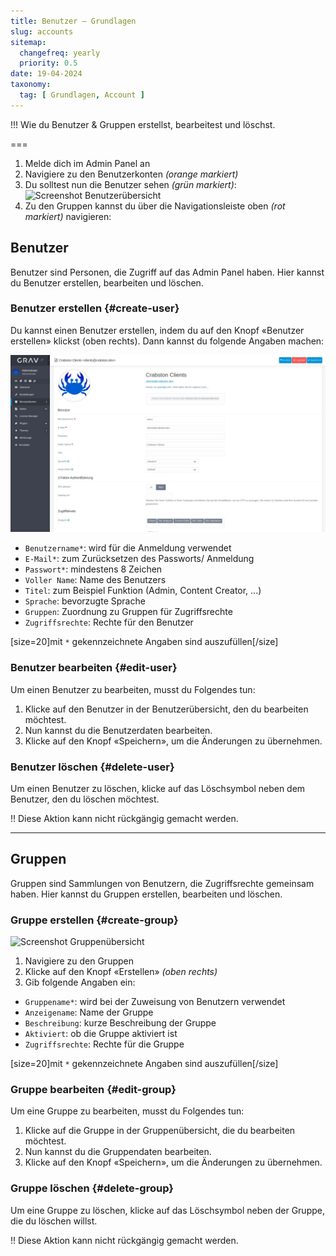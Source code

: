```yaml
---
title: Benutzer – Grundlagen
slug: accounts
sitemap:
  changefreq: yearly
  priority: 0.5
date: 19-04-2024
taxonomy:
  tag: [ Grundlagen, Account ]
---
```


!!! Wie du Benutzer & Gruppen erstellst, bearbeitest und löschst.

===

1. Melde dich im Admin Panel an
2. Navigiere zu den Benutzerkonten _(orange markiert)_
3. Du solltest nun die Benutzer sehen _(grün markiert)_:
![Screenshot Benutzerübersicht](benutzer-übersicht.webp?lightbox)
4. Zu den Gruppen kannst du über die Navigationsleiste oben _(rot markiert)_ navigieren:

## Benutzer

Benutzer sind Personen, die Zugriff auf das Admin Panel haben. Hier kannst du Benutzer erstellen, bearbeiten und löschen.

### Benutzer erstellen {#create-user}

Du kannst einen Benutzer erstellen, indem du auf den Knopf «Benutzer erstellen» klickst (oben rechts). Dann kannst du folgende Angaben machen:

![Screenshot Benutzer erstellen](benutzer-einzelansicht.webp?lightbox)

- `Benutzername*`: wird für die Anmeldung verwendet
- `E-Mail*`: zum Zurücksetzen des Passworts/ Anmeldung
- `Passwort*`: mindestens 8 Zeichen
- `Voller Name`: Name des Benutzers
- `Titel`: zum Beispiel Funktion (Admin, Content Creator, ...)
- `Sprache`: bevorzugte Sprache
- `Gruppen`: Zuordnung zu Gruppen für Zugriffsrechte
- `Zugriffsrechte`: Rechte für den Benutzer

[size=20]mit `*` gekennzeichnete Angaben sind auszufüllen[/size]

### Benutzer bearbeiten {#edit-user}

Um einen Benutzer zu bearbeiten, musst du Folgendes tun:

1. Klicke auf den Benutzer in der Benutzerübersicht, den du bearbeiten möchtest.
2. Nun kannst du die Benutzerdaten bearbeiten.
3. Klicke auf den Knopf «Speichern», um die Änderungen zu übernehmen.

### Benutzer löschen {#delete-user}

Um einen Benutzer zu löschen, klicke auf das Löschsymbol neben dem Benutzer, den du löschen möchtest.

!! Diese Aktion kann nicht rückgängig gemacht werden.

---

## Gruppen

Gruppen sind Sammlungen von Benutzern, die Zugriffsrechte gemeinsam haben. Hier kannst du Gruppen erstellen, bearbeiten und löschen.

### Gruppe erstellen {#create-group}

![Screenshot Gruppenübersicht](gruppen-übersicht.webp?lightbox)

1. Navigiere zu den Gruppen
2. Klicke auf den Knopf «Erstellen» _(oben rechts)_
3. Gib folgende Angaben ein:

- `Gruppename*`: wird bei der Zuweisung von Benutzern verwendet
- `Anzeigename`: Name der Gruppe
- `Beschreibung`: kurze Beschreibung der Gruppe
- `Aktiviert`: ob die Gruppe aktiviert ist
- `Zugriffsrechte`: Rechte für die Gruppe

[size=20]mit `*` gekennzeichnete Angaben sind auszufüllen[/size]

### Gruppe bearbeiten {#edit-group}

Um eine Gruppe zu bearbeiten, musst du Folgendes tun:

1. Klicke auf die Gruppe in der Gruppenübersicht, die du bearbeiten möchtest.
2. Nun kannst du die Gruppendaten bearbeiten.
3. Klicke auf den Knopf «Speichern», um die Änderungen zu übernehmen.

### Gruppe löschen {#delete-group}

Um eine Gruppe zu löschen, klicke auf das Löschsymbol neben der Gruppe, die du löschen willst.

!! Diese Aktion kann nicht rückgängig gemacht werden.
